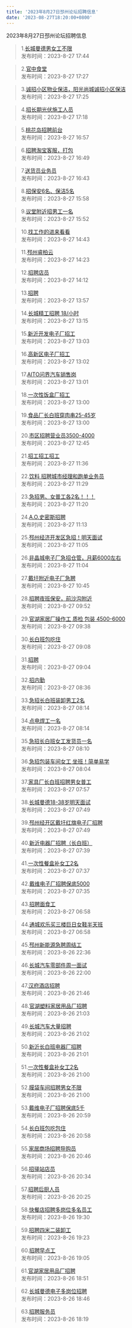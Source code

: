 ```yaml
---
title: '2023年8月27日邳州论坛招聘信息'
date: '2023-08-27T18:20:00+0800'
---
```

2023年8月27日邳州论坛招聘信息
<!--more-->
>1.[长城曼德男女工不限](https://www.pzzc.net/forum.php?mod=viewthread&tid=10343761)<br>
>发布时间：2023-8-27 17:44

>2.[官中食堂](https://www.pzzc.net/forum.php?mod=viewthread&tid=10343755)<br>
>发布时间：2023-8-27 17:27

>3.[诚招小区物业保洁，阳光尚城诚招小区保洁](https://www.pzzc.net/forum.php?mod=viewthread&tid=10343752)<br>
>发布时间：2023-8-27 17:25

>4.[招长期光伏施工人员](https://www.pzzc.net/forum.php?mod=viewthread&tid=10343749)<br>
>发布时间：2023-8-27 17:18

>5.[桃花岛招聘前台](https://www.pzzc.net/forum.php?mod=viewthread&tid=10343743)<br>
>发布时间：2023-8-27 16:57

>6.[招聘淘宝客服，打包](https://www.pzzc.net/forum.php?mod=viewthread&tid=10343742)<br>
>发布时间：2023-8-27 16:49

>7.[送货员业务员](https://www.pzzc.net/forum.php?mod=viewthread&tid=10343740)<br>
>发布时间：2023-8-27 16:43

>8.[招保安6名、保洁5名](https://www.pzzc.net/forum.php?mod=viewthread&tid=10343731)<br>
>发布时间：2023-8-27 15:58

>9.[议堂附近招男工一名](https://www.pzzc.net/forum.php?mod=viewthread&tid=10343728)<br>
>发布时间：2023-8-27 15:52

>10.[找工作的进来看看](https://www.pzzc.net/forum.php?mod=viewthread&tid=10343705)<br>
>发布时间：2023-8-27 14:43

>11.[邳州睿柏云](https://www.pzzc.net/forum.php?mod=viewthread&tid=10343699)<br>
>发布时间：2023-8-27 14:23

>12.[招聘店员](https://www.pzzc.net/forum.php?mod=viewthread&tid=10343694)<br>
>发布时间：2023-8-27 14:12

>13.[招聘](https://www.pzzc.net/forum.php?mod=viewthread&tid=10343687)<br>
>发布时间：2023-8-27 13:57

>14.[长城精工招聘 18/小时](https://www.pzzc.net/forum.php?mod=viewthread&tid=10343676)<br>
>发布时间：2023-8-27 13:15

>15.[新沂开发电子厂招工](https://www.pzzc.net/forum.php?mod=viewthread&tid=10343670)<br>
>发布时间：2023-8-27 13:03

>16.[高新区电子厂招工](https://www.pzzc.net/forum.php?mod=viewthread&tid=10343669)<br>
>发布时间：2023-8-27 13:02

>17.[AITO问界汽车销售岗](https://www.pzzc.net/forum.php?mod=viewthread&tid=10343668)<br>
>发布时间：2023-8-27 13:01

>18.[一次性饭盒厂招工](https://www.pzzc.net/forum.php?mod=viewthread&tid=10343667)<br>
>发布时间：2023-8-27 13:00

>19.[食品厂长白班穿肉串25-45岁](https://www.pzzc.net/forum.php?mod=viewthread&tid=10343664)<br>
>发布时间：2023-8-27 13:00

>20.[市区招聘营业员3500-4000](https://www.pzzc.net/forum.php?mod=viewthread&tid=10343663)<br>
>发布时间：2023-8-27 12:45

>21.[招工招工招工](https://www.pzzc.net/forum.php?mod=viewthread&tid=10343655)<br>
>发布时间：2023-8-27 11:36

>22.[饮料 招聘城市经理和跑单业务员](https://www.pzzc.net/forum.php?mod=viewthread&tid=10343651)<br>
>发布时间：2023-8-27 11:29

>23.[急招男、女普工各2名！！！](https://www.pzzc.net/forum.php?mod=viewthread&tid=10343648)<br>
>发布时间：2023-8-27 11:20

>24.[A.O.史密斯招聘](https://www.pzzc.net/forum.php?mod=viewthread&tid=10343640)<br>
>发布时间：2023-8-27 11:13

>25.[邳州经济开发区急招！明天面试](https://www.pzzc.net/forum.php?mod=viewthread&tid=10343631)<br>
>发布时间：2023-8-27 11:05

>26.[非晶城电子厂急招仓管，月薪6000左右](https://www.pzzc.net/forum.php?mod=viewthread&tid=10343630)<br>
>发布时间：2023-8-27 11:04

>27.[戴圩附近电子厂急聘](https://www.pzzc.net/forum.php?mod=viewthread&tid=10343622)<br>
>发布时间：2023-8-27 10:45

>28.[招聘夜班保安，前沙沟附近](https://www.pzzc.net/forum.php?mod=viewthread&tid=10343604)<br>
>发布时间：2023-8-27 09:52

>29.[官湖家居厂操作工  质检  包装   4500-6000](https://www.pzzc.net/forum.php?mod=viewthread&tid=10343602)<br>
>发布时间：2023-8-27 09:38

>30.[长白班包吃住](https://www.pzzc.net/forum.php?mod=viewthread&tid=10343595)<br>
>发布时间：2023-8-27 09:08

>31.[招聘](https://www.pzzc.net/forum.php?mod=viewthread&tid=10343592)<br>
>发布时间：2023-8-27 09:04

>32.[招内勤](https://www.pzzc.net/forum.php?mod=viewthread&tid=10343575)<br>
>发布时间：2023-8-27 08:36

>33.[急招长白班装卸男工2名](https://www.pzzc.net/forum.php?mod=viewthread&tid=10343568)<br>
>发布时间：2023-8-27 08:14

>34.[点电焊工一名](https://www.pzzc.net/forum.php?mod=viewthread&tid=10343567)<br>
>发布时间：2023-8-27 08:14

>35.[急招长白班女工发货员一名](https://www.pzzc.net/forum.php?mod=viewthread&tid=10343563)<br>
>发布时间：2023-8-27 08:10

>36.[急招包装车间女工   坐班！简单易学](https://www.pzzc.net/forum.php?mod=viewthread&tid=10343561)<br>
>发布时间：2023-8-27 08:04

>37.[家具厂长白班招聘男女普工](https://www.pzzc.net/forum.php?mod=viewthread&tid=10343557)<br>
>发布时间：2023-8-27 07:57

>38.[长城曼德18-38岁明天面试](https://www.pzzc.net/forum.php?mod=viewthread&tid=10343553)<br>
>发布时间：2023-8-27 07:49

>39.[邳州经开区戴圩红旗电子厂招聘](https://www.pzzc.net/forum.php?mod=viewthread&tid=10343552)<br>
>发布时间：2023-8-27 07:49

>40.[新沂电器厂招聘（长白班）](https://www.pzzc.net/forum.php?mod=viewthread&tid=10343550)<br>
>发布时间：2023-8-27 07:39

>41.[一次性餐盒补女工2名](https://www.pzzc.net/forum.php?mod=viewthread&tid=10343548)<br>
>发布时间：2023-8-27 07:37

>42.[戴维电子厂招聘保底5000](https://www.pzzc.net/forum.php?mod=viewthread&tid=10343545)<br>
>发布时间：2023-8-27 07:35

>43.[招聘面食工](https://www.pzzc.net/forum.php?mod=viewthread&tid=10343543)<br>
>发布时间：2023-8-27 06:58

>44.[通城欢乐买三楼巨日女鞋半天班](https://www.pzzc.net/forum.php?mod=viewthread&tid=10343542)<br>
>发布时间：2023-8-27 06:58

>45.[邳州新能源急聘周结工](https://www.pzzc.net/forum.php?mod=viewthread&tid=10343510)<br>
>发布时间：2023-8-26 22:36

>46.[长城汽车零部件周一面试](https://www.pzzc.net/forum.php?mod=viewthread&tid=10343501)<br>
>发布时间：2023-8-26 22:00

>47.[汉府酒店招聘](https://www.pzzc.net/forum.php?mod=viewthread&tid=10343497)<br>
>发布时间：2023-8-26 21:46

>48.[官湖塑料家居用品厂招聘](https://www.pzzc.net/forum.php?mod=viewthread&tid=10343486)<br>
>发布时间：2023-8-26 21:03

>49.[长城汽车大量招聘](https://www.pzzc.net/forum.php?mod=viewthread&tid=10343485)<br>
>发布时间：2023-8-26 21:02

>50.[新沂长白班电器厂招聘](https://www.pzzc.net/forum.php?mod=viewthread&tid=10343484)<br>
>发布时间：2023-8-26 21:01

>51.[一次性餐盒补女工2名](https://www.pzzc.net/forum.php?mod=viewthread&tid=10343483)<br>
>发布时间：2023-8-26 21:00

>52.[膜袋车间招聘男女不限](https://www.pzzc.net/forum.php?mod=viewthread&tid=10343482)<br>
>发布时间：2023-8-26 21:00

>53.[戴维电子厂招聘保底5千](https://www.pzzc.net/forum.php?mod=viewthread&tid=10343481)<br>
>发布时间：2023-8-26 20:59

>54.[长白班包吃包住](https://www.pzzc.net/forum.php?mod=viewthread&tid=10343479)<br>
>发布时间：2023-8-26 20:58

>55.[家居商场招聘导购员](https://www.pzzc.net/forum.php?mod=viewthread&tid=10343476)<br>
>发布时间：2023-8-26 20:46

>56.[招驿站店员](https://www.pzzc.net/forum.php?mod=viewthread&tid=10343473)<br>
>发布时间：2023-8-26 20:34

>57.[招聘后厨人员](https://www.pzzc.net/forum.php?mod=viewthread&tid=10343471)<br>
>发布时间：2023-8-26 20:25

>58.[快餐店招聘多岗位多名员工](https://www.pzzc.net/forum.php?mod=viewthread&tid=10343465)<br>
>发布时间：2023-8-26 19:30

>59.[招聘四米二装卸工](https://www.pzzc.net/forum.php?mod=viewthread&tid=10343463)<br>
>发布时间：2023-8-26 19:23

>60.[招聘早点工](https://www.pzzc.net/forum.php?mod=viewthread&tid=10343454)<br>
>发布时间：2023-8-26 19:05

>61.[官湖家居用品厂招聘](https://www.pzzc.net/forum.php?mod=viewthread&tid=10343450)<br>
>发布时间：2023-8-26 18:51

>62.[长城曼德电子多岗位招聘](https://www.pzzc.net/forum.php?mod=viewthread&tid=10343449)<br>
>发布时间：2023-8-26 18:46

>63.[招聘服务员](https://www.pzzc.net/forum.php?mod=viewthread&tid=10343443)<br>
>发布时间：2023-8-26 18:19

